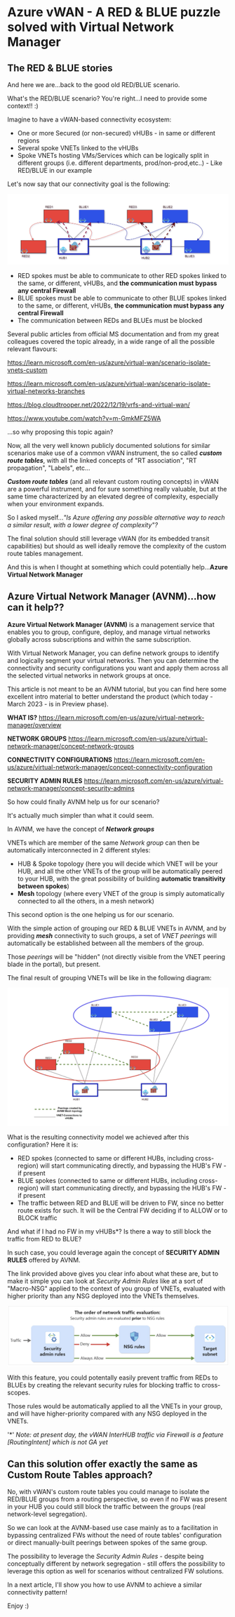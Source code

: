 # Azure vWAN - A RED & BLUE puzzle solved with Virtual Network Manager

## The RED & BLUE stories

And here we are...back to the good old RED/BLUE scenario.

What's the RED/BLUE scenario?
You're right...I need to provide some context!! :) 

Imagine to have a vWAN-based connectivity ecosystem: 

- One or more Secured (or non-secured) vHUBs - in same or different regions
- Several spoke VNETs linked to the vHUBs
- Spoke VNETs hosting VMs/Services which can be logically split in different groups (i.e. different departments, prod/non-prod,etc..) - Like RED/BLUE in our example

Let's now say that our connectivity goal is the following:

![](Diag1.jpg)

- RED spokes must be able to communicate to other RED spokes linked to the same, or different, vHUBs, and **the communication must bypass any central Firewall**
- BLUE spokes must be able to communicate to other BLUE spokes linked to the same, or different, vHUBs, **the communication must bypass any central Firewall**
- The communication between REDs and BLUEs must be blocked

Several public articles from official MS documentation and from my great colleagues covered the topic already, in a wide range of all the possible relevant flavours: 

https://learn.microsoft.com/en-us/azure/virtual-wan/scenario-isolate-vnets-custom

https://learn.microsoft.com/en-us/azure/virtual-wan/scenario-isolate-virtual-networks-branches

https://blog.cloudtrooper.net/2022/12/19/vrfs-and-virtual-wan/

https://www.youtube.com/watch?v=m-GmkMFZ5WA 

...so why proposing this topic again?

Now, all the very well known publicly documented solutions for similar scenarios make use of a common vWAN instrument, the so called ***custom route tables***, with all the linked concepts of "RT association", "RT propagation", "Labels", etc...

***Custom route tables*** (and all relevant custom routing concepts) in vWAN are a powerful instrument, and for sure something really valuable, but at the same time characterized by an elevated degree of complexity, especially when your environment expands.

So I asked myself...*"Is Azure offering any possible alternative way to reach a similar result, with a lower degree of complexity"?*

The final solution should still leverage vWAN (for its embedded transit capabilities) but should as well ideally remove the complexity of the custom route tables management.

And this is when I thought at something which could potentially help...**Azure Virtual Network Manager**

## Azure Virtual Network Manager (AVNM)...how can it help??

**Azure Virtual Network Manager (AVNM)** is a management service that enables you to group, configure, deploy, and manage virtual networks globally across subscriptions and within the same subscription. 

With Virtual Network Manager, you can define network groups to identify and logically segment your virtual networks. Then you can determine the connectivity and security configurations you want and apply them across all the selected virtual networks in network groups at once.

This article is not meant to be an AVNM tutorial, but you can find here some excellent intro material to better understand the product (which today - March 2023 - is in Preview phase).

**WHAT IS?**
https://learn.microsoft.com/en-us/azure/virtual-network-manager/overview

**NETWORK GROUPS**
https://learn.microsoft.com/en-us/azure/virtual-network-manager/concept-network-groups

**CONNECTIVITY CONFIGURATIONS**
https://learn.microsoft.com/en-us/azure/virtual-network-manager/concept-connectivity-configuration

**SECURITY ADMIN RULES**
https://learn.microsoft.com/en-us/azure/virtual-network-manager/concept-security-admins

So how could finally AVNM help us for our scenario?

It's actually much simpler than what it could seem.

In AVNM, we have the concept of ***Network groups***

VNETs which are member of the same *Network group* can then be automatically interconnected in 2 different styles:

- HUB & Spoke topology (here you will decide which VNET will be your HUB, and all the other VNETs of the group will be automatically peered to your HUB, with the great possibility of building **automatic transitivity between spokes**)
- **Mesh** topology (where every VNET of the group is simply automatically connected to all the others, in a mesh network)

This second option is the one helping us for our scenario.

With the simple action of grouping our RED & BLUE VNETs in AVNM, and by providing ***mesh*** connectivity to such groups, a set of *VNET peerings* will automatically be established between all the members of the group.

Those *peerings* will be "hidden" (not directly visible from the VNET peering blade in the portal), but present.

The final result of grouping VNETs will be like in the following diagram:

![](Diag2.jpg)

What is the resulting connectivity model we achieved after this configuration?
Here it is:

- RED spokes (connected to same or different HUBs, including cross-region) will start communicating directly, and bypassing the HUB's FW - if present
- BLUE spokes (connected to same or different HUBs, including cross-region) will start communicating directly, and bypassing the HUB's FW - if present
- The traffic between RED and BLUE will be driven to FW, since no better route exists for such. It will be the Central FW deciding if to ALLOW or to BLOCK traffic

And what if I had no FW in my vHUBs*?
Is there a way to still block the traffic from RED to BLUE?

In such case, you could leverage again the concept of **SECURITY ADMIN RULES** offered by AVNM.

The link provided above gives you clear info about what these are, but to make it simple you can look at *Security Admin Rules* like at a sort of "Macro-NSG" applied to the context of you group of VNETs, evaluated with higher priority than any NSG deployed into the VNETs themselves.

![](SecAdminRules.jpg)

With this feature, you could potentally easily prevent traffic from REDs to BLUEs by creating the relevant security rules for blocking traffic to cross-scopes.

Those rules would be automatically applied to all the VNETs in your group, and will have higher-priority compared with any NSG deployed in the VNETs.

'*' *Note: at present day, the vWAN InterHUB traffic via Firewall is a feature [RoutingIntent] which is not GA yet*

## Can this solution offer exactly the same as Custom Route Tables approach?

No, with vWAN's custom route tables you could manage to isolate the RED/BLUE groups from a routing perspective, so even if no FW was present in your HUB you could still block the traffic between the groups (real network-level segregation).

So we can look at the AVNM-based use case mainly as to a facilitation in bypassing centralized FWs without the need of route tables' configuration or direct manually-built peerings between spokes of the same group.

The possibility to leverage the *Security Admin Rules* - despite being conceptually different by network segregation - still offers the possibility to leverage this option as well for scenarios without centralized FW solutions.

In a next article, I'll show you how to use AVNM to achieve a similar connectivity pattern!

Enjoy :)
